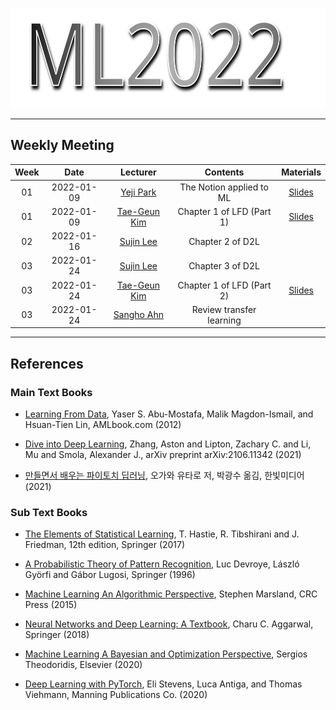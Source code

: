 <p align="center">
  <img width="580" height="160" src="ML2022.svg">
</p>

-----

## Weekly Meeting

Week | Date | Lecturer | Contents | Materials
:--: | :--: | :--: | :--: | :--:
01 | 2022-01-09 | [Yeji Park](https://github.com/hiilynn) | The Notion applied to ML | [Slides](./week01/yjpark/the_notion_applied_to_ml.html)
01 | 2022-01-09 | [Tae-Geun Kim](https://github.com/Axect) | Chapter 1 of LFD (Part 1) | [Slides](https://axect.github.io/Slides/ML/LFD/chap1/LD_chap1_part1.html#1)
02 | 2022-01-16 | [Sujin Lee]() | Chapter 2 of D2L |  
03 | 2022-01-24 | [Sujin Lee]() | Chapter 3 of D2L |
03 | 2022-01-24 | [Tae-Geun Kim](https://github.com/Axect) | Chapter 1 of LFD (Part 2) | [Slides](https://axect.github.io/Slides/ML/LFD/chap1/LD_chap1_part2.html#1)
03 | 2022-01-24 | [Sangho Ahn](https://github.com/ahnho) | Review transfer learning | 


-----
## References

### Main Text Books

- [Learning From Data](http://amlbook.com/), Yaser S. Abu-Mostafa, Malik Magdon-Ismail, and Hsuan-Tien Lin, AMLbook.com (2012)

- [Dive into Deep Learning](https://d2l.ai/), Zhang, Aston and Lipton, Zachary C. and Li, Mu and Smola, Alexander J., arXiv preprint arXiv:2106.11342 (2021)

- [만들면서 배우는 파이토치 딥러닝](http://www.kyobobook.co.kr/product/detailViewKor.laf?ejkGb=KOR&mallGb=KOR&barcode=9791162244609&orderClick=LET&Kc=), 오가와 유타로 저, 박광수 옮김, 한빛미디어 (2021)

### Sub Text Books

- [The Elements of Statistical Learning](https://hastie.su.domains/ElemStatLearn/), T. Hastie, R. Tibshirani and J. Friedman, 12th edition, Springer (2017)

- [A Probabilistic Theory of Pattern Recognition](https://link.springer.com/book/10.1007/978-1-4612-0711-5), Luc Devroye, László Györfi and Gábor Lugosi, Springer (1996)

- [Machine Learning An Algorithmic Perspective](https://www.amazon.com/Machine-Learning-Algorithmic-Perspective-Recognition-ebook/dp/B00OGLE56Y), Stephen Marsland, CRC Press (2015)

- [Neural Networks and Deep Learning: A Textbook](http://www.charuaggarwal.net/neural.htm), Charu C. Aggarwal, Springer (2018)

- [Machine Learning A Bayesian and Optimization Perspective](https://www.elsevier.com/books/machine-learning/theodoridis/978-0-12-818803-3), Sergios Theodoridis, Elsevier (2020)

- [Deep Learning with PyTorch](https://www.manning.com/books/deep-learning-with-pytorch), Eli Stevens, Luca Antiga, and Thomas Viehmann, Manning Publications Co. (2020)
